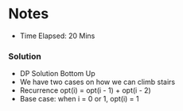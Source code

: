 # Notes

- Time Elapsed: 20 Mins

### Solution

- DP Solution Bottom Up
- We have two cases on how we can climb stairs
- Recurrence opt(i) = opt(i - 1) + opt(i - 2)
- Base case: when i = 0 or 1, opt(i) = 1
